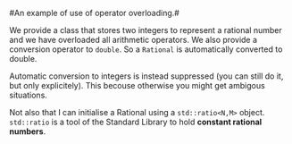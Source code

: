 #An example of use of operator overloading.#

We provide a class that stores two integers to represent a rational
number and we have overloaded all arithmetic operators. We also
provide a conversion operator to `double`. So a `Rational` is automatically converted to double.

Automatic conversion to integers is instead suppressed (you can still
do it, but only explicitely). This becouse otherwise you might get
ambigous situations.

Not also that I can initialise a Rational using a `std::ratio<N,M>`
object. `std::ratio` is a tool of the Standard Library to hold
**constant rational numbers**.


